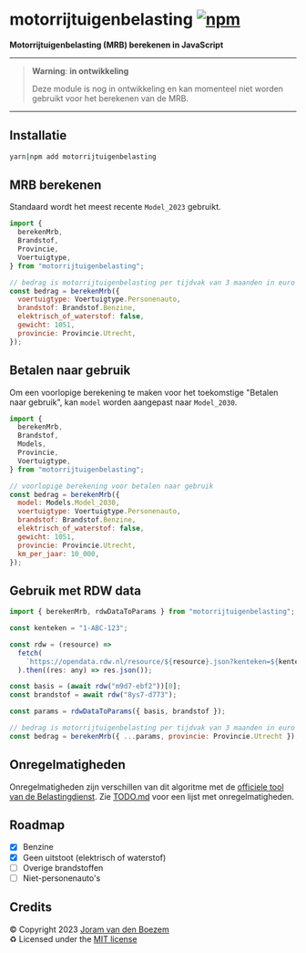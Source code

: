 # motorrijtuigenbelasting [![npm](https://img.shields.io/npm/v/motorrijtuigenbelasting)](https://www.npmjs.com/package/motorrijtuigenbelasting)

**Motorrijtuigenbelasting (MRB) berekenen in JavaScript**

---

> **Warning**: **in ontwikkeling**
>
> Deze module is nog in ontwikkeling en kan momenteel niet worden gebruikt voor
> het berekenen van de MRB.

---

## Installatie

```bash
yarn|npm add motorrijtuigenbelasting
```

## MRB berekenen

Standaard wordt het meest recente `Model_2023` gebruikt.

```js
import {
  berekenMrb,
  Brandstof,
  Provincie,
  Voertuigtype,
} from "motorrijtuigenbelasting";

// bedrag is motorrijtuigenbelasting per tijdvak van 3 maanden in euro's
const bedrag = berekenMrb({
  voertuigtype: Voertuigtype.Personenauto,
  brandstof: Brandstof.Benzine,
  elektrisch_of_waterstof: false,
  gewicht: 1051,
  provincie: Provincie.Utrecht,
});
```

## Betalen naar gebruik

Om een voorlopige berekening te maken voor het toekomstige "Betalen naar
gebruik", kan `model` worden aangepast naar `Model_2030`.

```js
import {
  berekenMrb,
  Brandstof,
  Models,
  Provincie,
  Voertuigtype,
} from "motorrijtuigenbelasting";

// voorlopige berekening voor betalen naar gebruik
const bedrag = berekenMrb({
  model: Models.Model_2030,
  voertuigtype: Voertuigtype.Personenauto,
  brandstof: Brandstof.Benzine,
  elektrisch_of_waterstof: false,
  gewicht: 1051,
  provincie: Provincie.Utrecht,
  km_per_jaar: 10_000,
});
```

## Gebruik met RDW data

```js
import { berekenMrb, rdwDataToParams } from "motorrijtuigenbelasting";

const kenteken = "1-ABC-123";

const rdw = (resource) =>
  fetch(
    `https://opendata.rdw.nl/resource/${resource}.json?kenteken=${kenteken}`
  ).then((res: any) => res.json());

const basis = (await rdw("m9d7-ebf2"))[0];
const brandstof = await rdw("8ys7-d773");

const params = rdwDataToParams({ basis, brandstof });

// bedrag is motorrijtuigenbelasting per tijdvak van 3 maanden in euro's
const bedrag = berekenMrb({ ...params, provincie: Provincie.Utrecht });
```

## Onregelmatigheden

Onregelmatigheden zijn verschillen van dit algoritme met de
[officiele tool van de Belastingdienst](https://www.belastingdienst.nl/wps/wcm/connect/nl/auto-en-vervoer/content/hulpmiddel-motorrijtuigenbelasting-berekenen).
Zie [TODO.md](TODO.md) voor een lijst met onregelmatigheden.

## Roadmap

- [x] Benzine
- [x] Geen uitstoot (elektrisch of waterstof)
- [ ] Overige brandstoffen
- [ ] Niet-personenauto's

## Credits

©️ Copyright 2023 [Joram van den Boezem](https://joram.dev)  
♻️ Licensed under the [MIT license](LICENSE)
